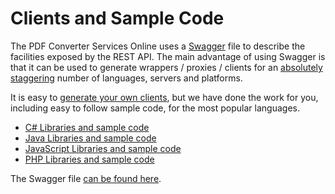 # Clients and Sample Code

The PDF Converter Services Online uses a [Swagger](http://swagger.io/) file to describe the facilities exposed by the REST API. The main advantage of using Swagger is that it can be used to generate wrappers / proxies / clients for an [absolutely staggering](http://swagger.io/swagger-codegen/) number of languages, servers and platforms.

It is easy to [generate your own clients](http://editor.swagger.io), but we have done the work for you, including easy to follow sample code, for the most popular languages. 

- [C# Libraries and sample code](v1/csharp/)
- [Java Libraries and sample code](v1/java/)
- [JavaScript Libraries and sample code](v1/javascript/)
- [PHP Libraries and sample code](v1/php/)

<!--
- [Curl sample code](v1/curl/)
- [Generic JSON sample code](v1/json/)
- [Python Libraries and sample code](v1/python/)
- [Ruby Libraries and sample code](v1/ruby/)
- [SharePoint Libraries and sample code](v1/php/)
-->

The Swagger file [can be found here](../swagger/).

